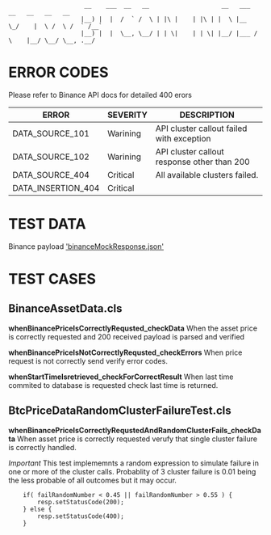 
                         __    ___  __   __                    __   ___         __   __   __   __  
                        |__) |  |  /  ` /  \ | |\ |    | |\ | |  \ |__  \_/    |  \ /  \ /  ` /__` 
                        |__) |  |  \__, \__/ | | \|    | | \| |__/ |___ / \    |__/ \__/ \__, .__/ 
                                                                                                

# ERROR CODES

Please refer to Binance API docs for detailed 400 erors

|ERROR              |SEVERITY       |DESCRIPTION                                    |
|-------------------|---------------|-----------------------------------------------|
|DATA_SOURCE_101    |Warining       |API cluster callout failed with exception      |
|DATA_SOURCE_102    |Warining       |API cluster callout response other than 200    |       
|DATA_SOURCE_404    |Critical       |All available clusters failed.                 |
|DATA_INSERTION_404 |Critical       |



# TEST DATA

Binance payload ['binanceMockResponse.json'](force-app/main/default/staticresources/binanceMockResponse.json)


# TEST CASES
## BinanceAssetData.cls

**whenBinancePriceIsCorrectlyRequsted_checkData** When the asset price is correctly requested and 200 received  payload is parsed and verified

**whenBinancePriceIsNotCorrectlyRequsted_checkErrors** When price request is not correctly send verify error codes.

**whenStartTimeIsretrieved_checkForCorrectResult** When last time commited to database is requested check last time is returned.


## BtcPriceDataRandomClusterFailureTest.cls

**whenBinancePriceIsCorrectlyRequstedAndRandomClusterFails_checkData** When asset price is correctly requested verufy that single cluster failure is correctly handled.

*Important* This test implememnts a random expression to simulate failure in one or more of the cluster calls. Probablity of 3 cluster failure is 0.01 being the less probable of all outcomes but it may occur.

        if( failRandomNumber < 0.45 || failRandomNumber > 0.55 ) {
            resp.setStatusCode(200);
        } else {
            resp.setStatusCode(400);
        }